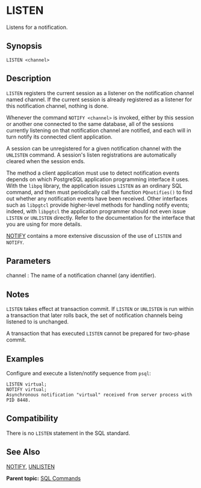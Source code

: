 # LISTEN 

Listens for a notification.

## <a id="section2"></a>Synopsis 

``` {#sql_command_synopsis}
LISTEN <channel>
```

## <a id="section3"></a>Description 

`LISTEN` registers the current session as a listener on the notification channel named channel. If the current session is already registered as a listener for this notification channel, nothing is done.

Whenever the command `NOTIFY <channel>` is invoked, either by this session or another one connected to the same database, all of the sessions currently listening on that notification channel are notified, and each will in turn notify its connected client application.

A session can be unregistered for a given notification channel with the `UNLISTEN` command. A session's listen registrations are automatically cleared when the session ends.

The method a client application must use to detect notification events depends on which PostgreSQL application programming interface it uses. With the `libpq` library, the application issues `LISTEN` as an ordinary SQL command, and then must periodically call the function `PQnotifies()` to find out whether any notification events have been received. Other interfaces such as `libpgtcl` provide higher-level methods for handling notify events; indeed, with `libpgtcl` the application programmer should not even issue `LISTEN` or `UNLISTEN` directly. Refer to the documentation for the interface that you are using for more details.

[NOTIFY](NOTIFY.html) contains a more extensive discussion of the use of `LISTEN` and `NOTIFY`.

## <a id="section4"></a>Parameters 

channel
:   The name of a notification channel (any identifier).

## <a id="section4a"></a>Notes

`LISTEN` takes effect at transaction commit. If `LISTEN` or `UNLISTEN` is run within a transaction that later rolls back, the set of notification channels being listened to is unchanged.

A transaction that has executed `LISTEN` cannot be prepared for two-phase commit.

## <a id="section5"></a>Examples 

Configure and execute a listen/notify sequence from `psql`:

```
LISTEN virtual;
NOTIFY virtual;
Asynchronous notification "virtual" received from server process with PID 8448.
```

## <a id="section6"></a>Compatibility 

There is no `LISTEN` statement in the SQL standard.

## <a id="section7"></a>See Also 

[NOTIFY](NOTIFY.html), [UNLISTEN](UNLISTEN.html)

**Parent topic:** [SQL Commands](../sql_commands/sql_ref.html)

